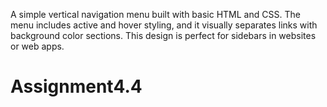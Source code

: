A simple vertical navigation menu built with basic HTML and CSS. The menu includes active and hover styling, and it visually separates links with background color sections. This design is perfect for sidebars in websites or web apps.
# Assignment4.4
